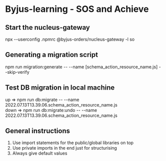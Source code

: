 # Byjus-learning - SOS and Achieve
## Start the nucleus-gateway
npx --userconfig .npmrc  @byjus-orders/nucleus-gateway -l so

## Generating a migration script
npm run migration:generate -- --name [schema_action_resource_name.js] --skip-verify 
## Test DB migration in local machine
up => npm run db:migrate -- --name 2022.07.13T13.39.06.schema_action_resource_name.js <br>
down => npm run db:migrate:undo -- --name 2022.07.13T13.39.06.schema_action_resource_name.js


## General instructions
1. Use import statements for the public/global libraries on top 
2. Use private imports in the end just for structurising
3. Always give default values

